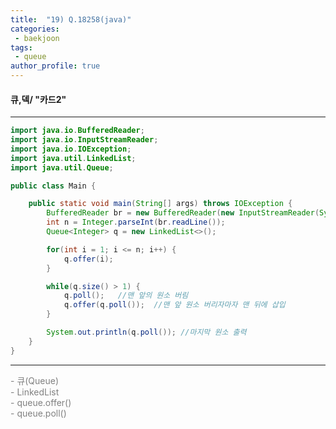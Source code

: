 ```yaml
---
title:  "19) Q.18258(java)"
categories:
 - baekjoon
tags:
 - queue   
author_profile: true
---
```

#### 큐,덱/ "카드2"

* * *
~~~java
import java.io.BufferedReader;
import java.io.InputStreamReader;
import java.io.IOException;
import java.util.LinkedList;
import java.util.Queue;

public class Main {

    public static void main(String[] args) throws IOException {
        BufferedReader br = new BufferedReader(new InputStreamReader(System.in));
        int n = Integer.parseInt(br.readLine());
        Queue<Integer> q = new LinkedList<>();

        for(int i = 1; i <= n; i++) {
            q.offer(i);
        }

        while(q.size() > 1) {
            q.poll();	//맨 앞의 원소 버림
            q.offer(q.poll());	//맨 앞 원소 버리자마자 맨 뒤에 삽입
        }

        System.out.println(q.poll()); //마지막 원소 출력
    }
}
~~~
* * *
<span style="color:gray" size="8">
- 큐(Queue)<br>
- LinkedList<br>
- queue.offer()<br>
- queue.poll()<br>